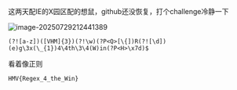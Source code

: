 这两天配IE的X园区配的想鼠，github还没恢复，打个challenge冷静一下

![image-20250729212441389](http://7r1UMPHK.github.io/image/20250729212450348.webp)

```
(?![a-z])([VHM]{3})(?!\w)(?P<Q>[\{])R(?![\d])(e)g\3x(\_{1})4\4th\3\4(W)in(?P<H>\x7d)$
```

看着像正则

```
HMV{Regex_4_the_Win}
```

